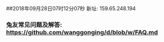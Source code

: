 ##2018年09月28日07时12分07秒 新址: 159.65.248.194
### 兔友常见问题及解答: https://github.com/wanggonging/d/blob/w/FAQ.md
